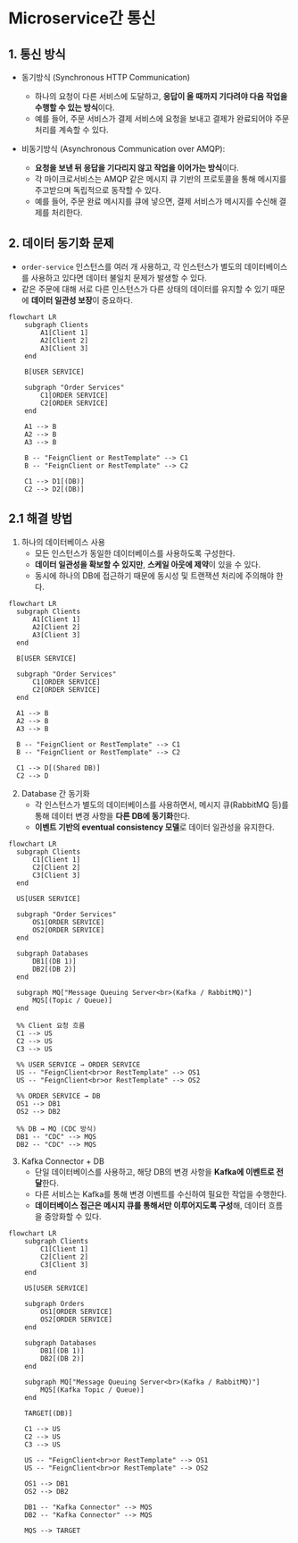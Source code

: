 # Microservice간 통신

## 1. 통신 방식

- 동기방식 (Synchronous HTTP Communication)

  - 하나의 요청이 다른 서비스에 도달하고, **응답이 올 때까지 기다려야 다음 작업을 수행할 수 있는 방식**이다.
  - 예를 들어, 주문 서비스가 결제 서비스에 요청을 보내고 결제가 완료되어야 주문 처리를 계속할 수 있다.

- 비동기방식 (Asynchronous Communication over AMQP):
  - **요청을 보낸 뒤 응답을 기다리지 않고 작업을 이어가는 방식**이다.
  - 각 마이크로서비스는 AMQP 같은 메시지 큐 기반의 프로토콜을 통해 메시지를 주고받으며 독립적으로 동작할 수 있다.
  - 예를 들어, 주문 완료 메시지를 큐에 넣으면, 결제 서비스가 메시지를 수신해 결제를 처리한다.

## 2. 데이터 동기화 문제

- `order-service` 인스턴스를 여러 개 사용하고, 각 인스턴스가 별도의 데이터베이스를 사용하고 있다면 데이터 불일치 문제가 발생할 수 있다.
- 같은 주문에 대해 서로 다른 인스턴스가 다른 상태의 데이터를 유지할 수 있기 때문에 **데이터 일관성 보장**이 중요하다.

```mermaid
flowchart LR
    subgraph Clients
        A1[Client 1]
        A2[Client 2]
        A3[Client 3]
    end

    B[USER SERVICE]

    subgraph "Order Services"
        C1[ORDER SERVICE]
        C2[ORDER SERVICE]
    end

    A1 --> B
    A2 --> B
    A3 --> B

    B -- "FeignClient or RestTemplate" --> C1
    B -- "FeignClient or RestTemplate" --> C2

    C1 --> D1[(DB)]
    C2 --> D2[(DB)]
```

## 2.1 해결 방법

1. 하나의 데이터베이스 사용
   - 모든 인스턴스가 동일한 데이터베이스를 사용하도록 구성한다.
   - **데이터 일관성을 확보할 수 있지만**, **스케일 아웃에 제약**이 있을 수 있다.
   - 동시에 하나의 DB에 접근하기 때문에 동시성 및 트랜잭션 처리에 주의해야 한다.

```mermaid
flowchart LR
  subgraph Clients
      A1[Client 1]
      A2[Client 2]
      A3[Client 3]
  end

  B[USER SERVICE]

  subgraph "Order Services"
      C1[ORDER SERVICE]
      C2[ORDER SERVICE]
  end

  A1 --> B
  A2 --> B
  A3 --> B

  B -- "FeignClient or RestTemplate" --> C1
  B -- "FeignClient or RestTemplate" --> C2

  C1 --> D[(Shared DB)]
  C2 --> D
```

2. Database 간 동기화
   - 각 인스턴스가 별도의 데이터베이스를 사용하면서, 메시지 큐(RabbitMQ 등)를 통해 데이터 변경 사항을 **다른 DB에 동기화**한다.
   - **이벤트 기반의 eventual consistency 모델**로 데이터 일관성을 유지한다.

```mermaid
flowchart LR
  subgraph Clients
      C1[Client 1]
      C2[Client 2]
      C3[Client 3]
  end

  US[USER SERVICE]

  subgraph "Order Services"
      OS1[ORDER SERVICE]
      OS2[ORDER SERVICE]
  end

  subgraph Databases
      DB1[(DB 1)]
      DB2[(DB 2)]
  end

  subgraph MQ["Message Queuing Server<br>(Kafka / RabbitMQ)"]
      MQS[(Topic / Queue)]
  end

  %% Client 요청 흐름
  C1 --> US
  C2 --> US
  C3 --> US

  %% USER SERVICE → ORDER SERVICE
  US -- "FeignClient<br>or RestTemplate" --> OS1
  US -- "FeignClient<br>or RestTemplate" --> OS2

  %% ORDER SERVICE → DB
  OS1 --> DB1
  OS2 --> DB2

  %% DB → MQ (CDC 방식)
  DB1 -- "CDC" --> MQS
  DB2 -- "CDC" --> MQS
```

3. Kafka Connector + DB
   - 단일 데이터베이스를 사용하고, 해당 DB의 변경 사항을 **Kafka에 이벤트로 전달**한다.
   - 다른 서비스는 Kafka를 통해 변경 이벤트를 수신하여 필요한 작업을 수행한다.
   - **데이터베이스 접근은 메시지 큐를 통해서만 이루어지도록 구성**해, 데이터 흐름을 중앙화할 수 있다.

```mermaid
flowchart LR
    subgraph Clients
        C1[Client 1]
        C2[Client 2]
        C3[Client 3]
    end

    US[USER SERVICE]

    subgraph Orders
        OS1[ORDER SERVICE]
        OS2[ORDER SERVICE]
    end

    subgraph Databases
        DB1[(DB 1)]
        DB2[(DB 2)]
    end

    subgraph MQ["Message Queuing Server<br>(Kafka / RabbitMQ)"]
        MQS[(Kafka Topic / Queue)]
    end

    TARGET[(DB)]

    C1 --> US
    C2 --> US
    C3 --> US

    US -- "FeignClient<br>or RestTemplate" --> OS1
    US -- "FeignClient<br>or RestTemplate" --> OS2

    OS1 --> DB1
    OS2 --> DB2

    DB1 -- "Kafka Connector" --> MQS
    DB2 -- "Kafka Connector" --> MQS

    MQS --> TARGET
```
